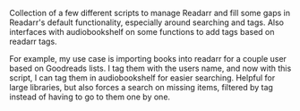 Collection of a few different scripts to manage Readarr and fill some gaps in Readarr's default functionality, especially around searching and tags. 
Also interfaces with audiobookshelf on some functions to add tags based on readarr tags. 

For example, my use case is importing books into readarr for a couple user based on Goodreads lists. I tag them with the users name, and now with this script, I can tag them in audiobookshelf for easier searching. 
Helpful for large libraries, but also forces a search on missing items, filtered by tag instead of having to go to them one by one. 
